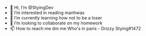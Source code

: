 - 👋 Hi, I’m @StyingDev
- 👀 I’m interested in reading manhwas
- 🌱 I’m currently learning how not to be a loser
- 💞️ I’m looking to collaborate on my homework
- 📫 How to reach me dm me Who's in paris - Drizzy Stying#1472

<!---
POTATOsellerDev/POTATOsellerDev is a ✨ special ✨ repository because its `README.md` (this file) appears on your GitHub profile.
You can click the Preview link to take a look at your changes.
--->
